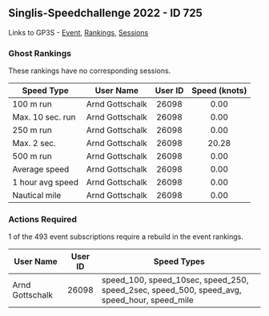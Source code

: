 ## Singlis-Speedchallenge 2022 - ID 725

Links to GP3S - [Event](https://www.gps-speedsurfing.com/default.aspx?mnu=event&val=725), [Rankings](https://www.gps-speedsurfing.com/default.aspx?mnu=eventranking&val=725), [Sessions](https://www.gps-speedsurfing.com/default.aspx?mnu=eventsessions&val=725)

### Ghost Rankings

These rankings have no corresponding sessions.

| Speed Type | User Name | User ID | Speed (knots) |
| ---------- | --------- | :-----: | :-----------: |
| 100 m run | Arnd Gottschalk | 26098 | 0.00 |
| Max. 10 sec. run | Arnd Gottschalk | 26098 | 0.00 |
| 250 m run | Arnd Gottschalk | 26098 | 0.00 |
| Max. 2 sec. | Arnd Gottschalk | 26098 | 20.28 |
| 500 m run | Arnd Gottschalk | 26098 | 0.00 |
| Average speed | Arnd Gottschalk | 26098 | 0.00 |
| 1 hour avg speed | Arnd Gottschalk | 26098 | 0.00 |
| Nautical mile | Arnd Gottschalk | 26098 | 0.00 |

### Actions Required

1 of the 493 event subscriptions require a rebuild in the event rankings.

| User Name | User ID | Speed Types |
| --------- | :-----: | ----------- |
| Arnd Gottschalk | 26098 | speed_100, speed_10sec, speed_250, speed_2sec, speed_500, speed_avg, speed_hour, speed_mile |
